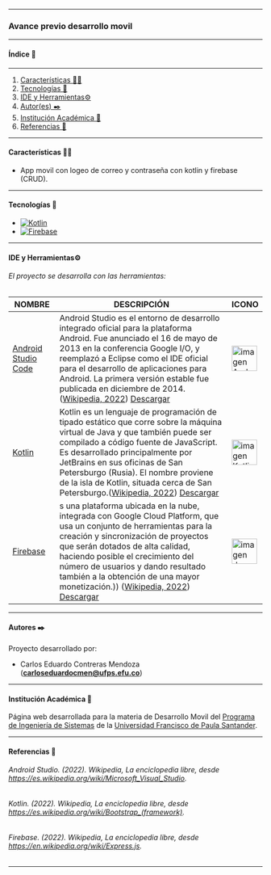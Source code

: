 ------------------------------------------
### Avance previo desarrollo movil

------------------------------------------

#### Índice 📑
------------------------------------------
1. [Características 👨‍💻](#características-)
2. [Tecnologías 👾](#tecnologías-)
3. [IDE y Herramientas⚙️](#ide-y-herramientas-)
4. [Autor(es) ✒️](#autores-%EF%B8%8F)
5. [Institución Académica 🏫](#institución-académica-)
6. [Referencias 📖](#referencias-)

------------------------------------------
#### Características 👨‍💻
- App movil con logeo de correo y contraseña con kotlin y firebase (CRUD).

------------------------------------------

#### Tecnologías 👾
- [![Kotlin](https://img.shields.io/badge/KOTLIN-orange)](https://esdima.com/que-es-html-y-css/#:~:text=Uno%20de%20sus%20componentes%20m%C3%A1s,hacia%20su%20dise%C3%B1o%20y%20apariencia.)
- [![Firebase](https://img.shields.io/badge/Firebase-red)](https://nodejs.org/es/about/)

------------------------------------------
#### IDE y Herramientas⚙️
###### El proyecto se desarrolla con las herramientas:
|   	NOMBRE|   	DESCRIPCIÓN|    ICONO|
|---	|---	|---   |
|   	[Android Studio Code](https://visualstudio.microsoft.com/es/) | 	Android Studio es el entorno de desarrollo integrado oficial para la plataforma Android. Fue anunciado el 16 de mayo de 2013 en la conferencia Google I/O, y reemplazó a Eclipse como el IDE oficial para el desarrollo de aplicaciones para Android. La primera versión estable fue publicada en diciembre de 2014.([Wikipedia, 2022](https://es.wikipedia.org/wiki/Android_Studio)) [Descargar](https://developer.android.com/studio)|<img src="https://upload.wikimedia.org/wikipedia/commons/thumb/e/e3/Android_Studio_Icon_%282014-2019%29.svg/1200px-Android_Studio_Icon_%282014-2019%29.svg.png" height="50px" alt="imagen Android Studio">| 
|   	[Kotlin](https://developer.android.com/kotlin?hl=es-419&gclid=Cj0KCQiAsoycBhC6ARIsAPPbeLvVqNjGyqoBKd1M5mB1kkY9ZpKlHF_b1qaLY1BRmapT8dlxGtW4GRQaAjxZEALw_wcB&gclsrc=aw.ds) |  Kotlin es un lenguaje de programación de tipado estático que corre sobre la máquina virtual de Java y que también puede ser compilado a código fuente de JavaScript. Es desarrollado principalmente por JetBrains en sus oficinas de San Petersburgo (Rusia). El nombre proviene de la isla de Kotlin, situada cerca de San Petersburgo.([Wikipedia, 2022](https://es.wikipedia.org/wiki/Kotlin_(lenguaje_de_programaci%C3%B3n))) [Descargar](https://getbootstrap.com/docs/4.0/getting-started/download/)|<img src="https://upload.wikimedia.org/wikipedia/commons/7/74/Kotlin_Icon.png" height="50px" alt="imagen Kotlin">|
|     [Firebase](https://expressjs.com/es/) |  s una plataforma ubicada en la nube, integrada con Google Cloud Platform, que usa un conjunto de herramientas para la creación y sincronización de proyectos que serán dotados de alta calidad, haciendo posible el crecimiento del número de usuarios y dando resultado también a la obtención de una mayor monetización.)) ([Wikipedia, 2022](https://es.wikipedia.org/wiki/Firebase)) [Descargar](https://www.google.com/aclk?sa=l&ai=DChcSEwjM-fi35dD7AhWUzoYKHZOZC5cYABAAGgJ2dQ&sig=AOD64_0oGagNHwO2G4iyOmVoeXoIq9pCgQ&q&adurl&ved=2ahUKEwjB3PO35dD7AhVnRzABHQ-oCZcQ0Qx6BAgHEAE)|<img src="https://cdn.freebiesupply.com/logos/large/2x/firebase-1-logo-png-transparent.png" height="50px" alt="imagen de Firebase">|


------------------------------------------
#### Autores ✒️
Proyecto desarrollado por:
- Carlos Eduardo Contreras Mendoza (**carloseduardocmen@ufps.efu.co**)

------------------------------------------
#### Institución Académica 🏫
Página web desarrollada para la materia de Desarrollo Movil del [Programa de Ingeniería de Sistemas](<https://ingsistemas.cloud.ufps.edu.co/>) de la [Universidad Francisco de Paula Santander](<https://ww2.ufps.edu.co/>).


------------------------------------------
#### Referencias 📖
###### Android Studio. (2022). Wikipedia, La enciclopedia libre, desde https://es.wikipedia.org/wiki/Microsoft_Visual_Studio.
###### Kotlin. (2022). Wikipedia, La enciclopedia libre, desde https://es.wikipedia.org/wiki/Bootstrap_(framework).
###### Firebase. (2022). Wikipedia, La enciclopedia libre, desde https://en.wikipedia.org/wiki/Express.js.

------------------------------------------
